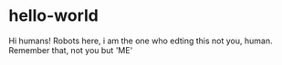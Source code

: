 hello-world
===========

Hi humans!
Robots here, i am the one who edting this not you, human.
Remember that, not you but 'ME'
